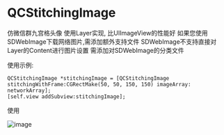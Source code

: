 # QCStitchingImage
仿微信群九宫格头像
使用Layer实现, 比UIImageView的性能好
如果您使用SDWebImage下载网络图片,需添加额外支持文件
SDWebImage不支持直接对Layer的Content进行图片设置
需添加对SDWebImage的分类文件

使用示例:

    QCStitchingImage *stitchingImage = [QCStitchingImage stitchingWithFrame:CGRectMake(50, 50, 150, 150) imageArray: networkArray];
    [self.view addSubview:stitchingImage];
使用


 ![image](https://github.com/Joe0708/QCStitchingImage/blob/master/Demo.gif)
